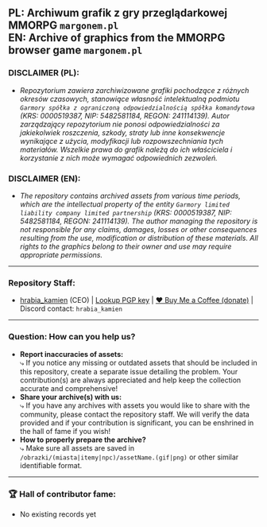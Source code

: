 ## PL: Archiwum grafik z gry przeglądarkowej MMORPG `margonem.pl`<br>EN: Archive of graphics from the MMORPG browser game `margonem.pl`
### **DISCLAIMER (PL):**
* *Repozytorium zawiera zarchiwizowane grafiki pochodzące z różnych okresów czasowych, stanowiące własność intelektualną podmiotu `Garmory spółka z ograniczoną odpowiedzialnością spółka komandytowa` (KRS: 0000519387, NIP: 5482581184, REGON: 241114139). Autor zarządzający repozytorium nie ponosi odpowiedzialności za jakiekolwiek roszczenia, szkody, straty lub inne konsekwencje wynikające z użycia, modyfikacji lub rozpowszechniania tych materiałów. Wszelkie prawa do grafik należą do ich właściciela i korzystanie z nich może wymagać odpowiednich zezwoleń.*

### **DISCLAIMER (EN):**
* *The repository contains archived assets from various time periods, which are the intellectual property of the entity `Garmory limited liability company limited partnership` (KRS: 0000519387, NIP: 5482581184, REGON: 241114139). The author managing the repository is not responsible for any claims, damages, losses or other consequences resulting from the use, modification or distribution of these materials. All rights to the graphics belong to their owner and use may require appropriate permissions.*

<hr>

### **Repository Staff:**<br>
* [hrabia_kamien](https://github.com/git-kamien) (CEO) | [Lookup PGP key](https://pastebin.com/6i9Y0hBR) | [❤️ Buy Me a Coffee (donate)](https://buymeacoffee.com/hrabia_kamien) | Discord contact: `hrabia_kamien`

<hr>

### **Question: How can you help us?**
* **Report inaccuracies of assets:**<br>
⤷ If you notice any missing or outdated assets that should be included in this repository, create a separate issue detailing the problem. Your contribution(s) are always appreciated and help keep the collection accurate and comprehensive!
* **Share your archive(s) with us:**<br>
⤷ If you have any archives with assets you would like to share with the community, please contact the repository staff. We will verify the data provided and if your contribution is significant, you can be enshrined in the hall of fame if you wish!<br>
* **How to properly prepare the archive?**<br> ⤷ Make sure all assets are saved in `/obrazki/(miasta|itemy|npc)/assetName.(gif|png)` or other similar identifiable format.
<hr>

### **🏆 Hall of contributor fame:**<br>
* No existing records yet
